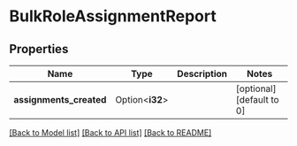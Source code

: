 # BulkRoleAssignmentReport

## Properties

Name | Type | Description | Notes
------------ | ------------- | ------------- | -------------
**assignments_created** | Option<**i32**> |  | [optional][default to 0]

[[Back to Model list]](../README.md#documentation-for-models) [[Back to API list]](../README.md#documentation-for-api-endpoints) [[Back to README]](../README.md)



